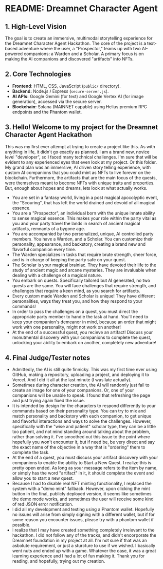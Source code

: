# README: Dreamnet Character Agent

## 1. High-Level Vision
The goal is to create an immersive, multimodal storytelling experience for the Dreamnet Character Agent Hackathon. The core of the project is a text-based adventure where the user, a "Prospector," teams up with two AI-powered companions: a Warden and a Scholar. A primary focus is on making the AI companions and discovered "artifacts" into NFTs.

## 2. Core Technologies
*   **Frontend:** HTML, CSS, JavaScript (`public/` directory).
*   **Backend:** Node.js / Express (`secure-server.js`).
*   **AI APIs:** Google Gemini (for text) and Google Vertex AI (for image generation), accessed via the secure server.
*   **Blockchain:** Solana (MAINNET capable) using Helius premium RPC endpoints and the Phantom wallet.

## 3. Hello! Welcome to my project for the Dreamnet Character Agent Hackathon

This was my first ever attempt at trying to create a project like this. As with anything in life, it didn't go exactly as planned. I am a brand new, novice level "developer", so I faced many technical challenges. I'm sure that will be evident to any experienced eyes that even look at my project. Or this folder. My grand plan was an immersive, AI driven story telling experience, with custom AI companions that you could mint as NFTs to live forever on the blockchain. Furthermore, the artifacts that are the main focus of the quests, were themselves meant to become NFTs with unique traits and properties. But, enough about hopes and dreams, lets look at what actually works.

- You are set in a fantasy world, living in a post magical apocolyptic event, the "Scouring", that has left the world drained and devoid of all magical essence.
- You are a "Prospector", an individual born with the unique innate ability to sense magical essence. This makes your role within the party vital as you and your party travel the lands in search of ancient magical artifacts, remnants of a bygone age.
- You are accompanied by two personalized, unique, AI controlled party members. You have a Warden, and a Scholar. You can customize their personality, appearance, and backstory, creating a brand new and flavorful companion every time.
- The Warden specializes in tasks that require brute strength, sheer force, and is in charge of keeping the party safe on your quest.
- The Scholar is your magical brainiac. They have devoted their life to the study of ancient magic and arcane mysteries. They are invaluable when dealing with a challenge of a magical nature.
- You embark on quests. Specifically tailored but AI generated, no two quests are the same. You will face challenges that require strength, and challenges that require a keen mind, as you search for artifacts.
- Every custom made Warden and Scholar is unique! They have different personalities, ways they treat you, and how they respond to your commands!
- In order to pass the challenges on a quest, you must direct the appropriate party member to handle the task at hand. You'll need to keep your companion's demeanor in mind, because an order that might work with one personality, might not work on another!
- At the end of a successful quest, you recieve an artifact! Discuss your monutmental discovery with your companions to complete the quest, unlocking your ability to embark on another, completely new adventure!

## 4. Final Judge/Tester notes

- Admittedly, the AI is still quite finnicky. This was my first time ever using GitHub, making a repository, uploading a project, and deploying it to Vercel. And I did it all at the last minute (I was late actually).
- Sometimes during character creation, the AI will randomly just fail to create an image for one of your companions. Or, one of your companions will be unable to speak. I found that refreshing the page and just trying again fixed the issue.
- It is intended by design for the characters to respond differently to your commands based on their personality type. You can try to mix and match personality and backstory with each companion, to get unique and flavorful interactions and ways to solve the challenges. However, specifically with the "wise and patient" scholar type, they can be a little too patient, and not mind standing around talking about the problem, rather than solving it. I've smoothed out this issue to the point where hopefully you won't encounter it, but if need be, be very direct and say the exact name of the objective in a way that is "ordering" them to complete the task.
- At the end of a quest, you must discuss your artifact discovery with your companions to enable the ability to Start a New Quest. I realize this is pretty open ended. As long as your message refers to the item by name, or simply has the word "artifact" in it, it should complete the event and allow you to start a new quest.
- Because I had to disable real NFT minting functionality, I replaced the system with a "demo mint" fallback. However, upon clicking the mint button in the final, publicly deployed version, it seems like sometimes the demo mode works, and sometimes the user will receive some kind of red JSON error notification.
- I did all my development and testing using a Phantom wallet. Hopefully no issues will arise from simply signing with a different wallet, but if for some reason you encounter issues, please try with a phantom wallet if possible.
- I realize that I may have created something completely irrelevant to the hackathon. I did not follow any of the tracks, and didn't encorporate the Dreamnet foundation in my project at all. I'm not sure if that was an asbolute requirement, or just a sturcture to use if we wished. I basically went nuts and ended up with a game. Whatever the case, it was a great learning experience and I had a lot of fun making it. Thank you for reading, and hopefully, trying out my creation.
